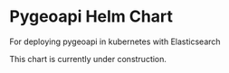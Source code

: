 # Pygeoapi Helm Chart

For deploying pygeoapi in kubernetes with Elasticsearch

This chart is currently under construction.
